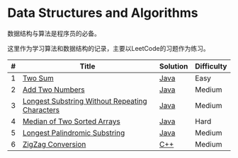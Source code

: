 # Data Structures and Algorithms

数据结构与算法是程序员的必备。

这里作为学习算法和数据结构的记录，主要以LeetCode的习题作为练习。

| # |  Title  | Solution | Difficulty | 
| ---- | ----- | ---- | --- |
| 1 | [Two Sum](https://leetcode.com/problems/two-sum) | [Java](https://github.com/PoacherBro/dsa/blob/master/src/main/java/leetcode/TwoSum.java) | Easy |
| 2 | [Add Two Numbers](https://leetcode.com/problems/add-two-numbers) | [Java](https://github.com/PoacherBro/dsa/blob/master/src/main/java/leetcode/AddTwoNumbers.java) | Medium |
| 3 | [Longest Substring Without Repeating Characters](https://leetcode.com/problems/longest-substring-without-repeating-characters) | [Java](https://github.com/PoacherBro/dsa/blob/master/src/main/java/leetcode/LongestSubstring.java) | Medium |
| 4 | [Median of Two Sorted Arrays](https://leetcode.com/problems/median-of-two-sorted-arrays) | [Java](https://github.com/PoacherBro/dsa/blob/master/src/main/java/leetcode/MedianOfTwoArrays.java) | Hard |
| 5 | [Longest Palindromic Substring](https://leetcode.com/problems/longest-palindromic-substring) | [Java](https://github.com/PoacherBro/dsa/blob/master/src/main/java/leetcode/N005_LongestPalindromicSubstr.java) | Medium |
| 6 | [ZigZag Conversion](https://leetcode.com/problems/zigzag-conversion) | [C++](https://github.com/PoacherBro/dsa/blob/master/src/cpp/N006_ZigZag_Conversion.cc) | Medium |
